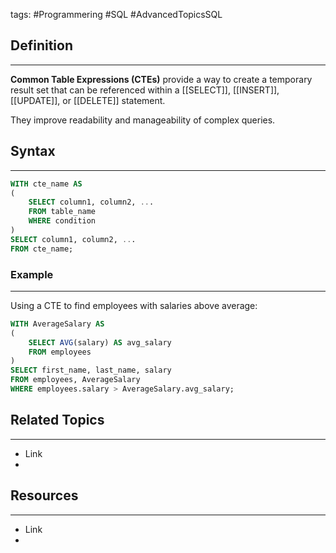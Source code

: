 tags: #Programmering #SQL #AdvancedTopicsSQL 

## Definition 
---
**Common Table Expressions (CTEs)** provide a way to create a temporary result set that can be referenced within a [[SELECT]], [[INSERT]], [[UPDATE]], or [[DELETE]] statement. 

They improve readability and manageability of complex queries.
## Syntax
---
```sql
WITH cte_name AS
(
    SELECT column1, column2, ...
    FROM table_name
    WHERE condition
)
SELECT column1, column2, ...
FROM cte_name;
```
### Example
---
Using a CTE to find employees with salaries above average:
```sql
WITH AverageSalary AS
(
    SELECT AVG(salary) AS avg_salary
    FROM employees
)
SELECT first_name, last_name, salary
FROM employees, AverageSalary
WHERE employees.salary > AverageSalary.avg_salary;
```

## Related Topics
---
- Link
- 

## Resources
---
- Link
- 